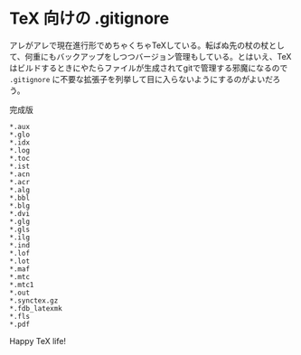 # TeX 向けの .gitignore
アレがアレで現在進行形でめちゃくちゃTeXしている。転ばぬ先の杖の杖として、何重にもバックアップをしつつバージョン管理もしている。とはいえ、TeXはビルドするときにやたらファイルが生成されてgitで管理する邪魔になるので `.gitignore` に不要な拡張子を列挙して目に入らないようにするのがよいだろう。

完成版
```
*.aux
*.glo
*.idx
*.log
*.toc
*.ist
*.acn
*.acr
*.alg
*.bbl
*.blg
*.dvi
*.glg
*.gls
*.ilg
*.ind
*.lof
*.lot
*.maf
*.mtc
*.mtc1
*.out
*.synctex.gz
*.fdb_latexmk
*.fls
*.pdf
```

Happy TeX life!
